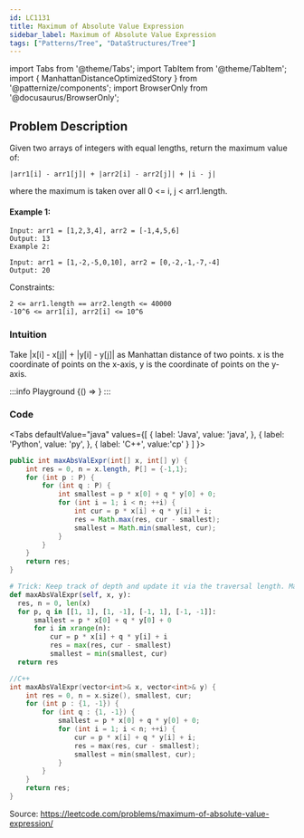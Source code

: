 ```yaml
---
id: LC1131
title: Maximum of Absolute Value Expression
sidebar_label: Maximum of Absolute Value Expression
tags: ["Patterns/Tree", "DataStructures/Tree"]
---
```


import Tabs from '@theme/Tabs';
import TabItem from '@theme/TabItem';
import { ManhattanDistanceOptimizedStory } from '@patternize/components';
import BrowserOnly from '@docusaurus/BrowserOnly';

## Problem Description

Given two arrays of integers with equal lengths, return the maximum value of:

```text
|arr1[i] - arr1[j]| + |arr2[i] - arr2[j]| + |i - j|
```

where the maximum is taken over all 0 <= i, j < arr1.length.

 

#### Example 1:

```text
Input: arr1 = [1,2,3,4], arr2 = [-1,4,5,6]
Output: 13
Example 2:

Input: arr1 = [1,-2,-5,0,10], arr2 = [0,-2,-1,-7,-4]
Output: 20
```

Constraints:

```
2 <= arr1.length == arr2.length <= 40000
-10^6 <= arr1[i], arr2[i] <= 10^6
```

### Intuition
Take |x[i] - x[j]| + |y[i] - y[j]| as Manhattan distance of two points.
x is the coordinate of points on the x-axis,
y is the coordinate of points on the y-axis.

:::info Playground
<BrowserOnly>
{() => <ManhattanDistanceOptimizedStory />}
</BrowserOnly>
:::


### Code

<Tabs
defaultValue="java"
values={[
{ label: 'Java', value: 'java', },
{ label: 'Python', value: 'py', },
{ label: 'C++', value:'cp' }
]
}>
<TabItem value="java">

```java
public int maxAbsValExpr(int[] x, int[] y) {
    int res = 0, n = x.length, P[] = {-1,1};
    for (int p : P) {
        for (int q : P) {
            int smallest = p * x[0] + q * y[0] + 0;
            for (int i = 1; i < n; ++i) {
                int cur = p * x[i] + q * y[i] + i;
                res = Math.max(res, cur - smallest);
                smallest = Math.min(smallest, cur);
            }
        }
    }
    return res;
}
```

</TabItem>
<TabItem value="py">

```python
# Trick: Keep track of depth and update it via the traversal length. Make sure you stack left first then right to ensure properly visiting right first.
def maxAbsValExpr(self, x, y):
  res, n = 0, len(x)
  for p, q in [[1, 1], [1, -1], [-1, 1], [-1, -1]]:
      smallest = p * x[0] + q * y[0] + 0
      for i in xrange(n):
          cur = p * x[i] + q * y[i] + i
          res = max(res, cur - smallest)
          smallest = min(smallest, cur)
  return res
```

</TabItem>
<TabItem value='cp'>

```cpp
//C++
int maxAbsValExpr(vector<int>& x, vector<int>& y) {
    int res = 0, n = x.size(), smallest, cur;
    for (int p : {1, -1}) {
        for (int q : {1, -1}) {
            smallest = p * x[0] + q * y[0] + 0;
            for (int i = 1; i < n; ++i) {
                cur = p * x[i] + q * y[i] + i;
                res = max(res, cur - smallest);
                smallest = min(smallest, cur);
            }
        }
    }
    return res;
}
```

</TabItem>
</Tabs>

Source: https://leetcode.com/problems/maximum-of-absolute-value-expression/
